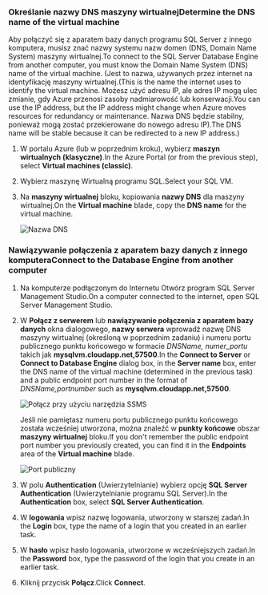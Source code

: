 ### <a name="determine-the-dns-name-of-the-virtual-machine"></a><span data-ttu-id="d1828-101">Określanie nazwy DNS maszyny wirtualnej</span><span class="sxs-lookup"><span data-stu-id="d1828-101">Determine the DNS name of the virtual machine</span></span>
<span data-ttu-id="d1828-102">Aby połączyć się z aparatem bazy danych programu SQL Server z innego komputera, musisz znać nazwy systemu nazw domen (DNS, Domain Name System) maszyny wirtualnej.</span><span class="sxs-lookup"><span data-stu-id="d1828-102">To connect to the SQL Server Database Engine from another computer, you must know the Domain Name System (DNS) name of the virtual machine.</span></span> <span data-ttu-id="d1828-103">(Jest to nazwa, używanych przez internet na identyfikację maszyny wirtualnej.</span><span class="sxs-lookup"><span data-stu-id="d1828-103">(This is the name the internet uses to identify the virtual machine.</span></span> <span data-ttu-id="d1828-104">Możesz użyć adresu IP, ale adres IP mogą ulec zmianie, gdy Azure przenosi zasoby nadmiarowość lub konserwacji.</span><span class="sxs-lookup"><span data-stu-id="d1828-104">You can use the IP address, but the IP address might change when Azure moves resources for redundancy or maintenance.</span></span> <span data-ttu-id="d1828-105">Nazwa DNS będzie stabilny, ponieważ mogą zostać przekierowane do nowego adresu IP).</span><span class="sxs-lookup"><span data-stu-id="d1828-105">The DNS name will be stable because it can be redirected to a new IP address.)</span></span>  

1. <span data-ttu-id="d1828-106">W portalu Azure (lub w poprzednim kroku), wybierz **maszyn wirtualnych (klasyczne)**.</span><span class="sxs-lookup"><span data-stu-id="d1828-106">In the Azure Portal (or from the previous step), select **Virtual machines (classic)**.</span></span>
2. <span data-ttu-id="d1828-107">Wybierz maszynę Wirtualną programu SQL.</span><span class="sxs-lookup"><span data-stu-id="d1828-107">Select your SQL VM.</span></span>
3. <span data-ttu-id="d1828-108">Na **maszyny wirtualnej** bloku, kopiowania **nazwy DNS** dla maszyny wirtualnej.</span><span class="sxs-lookup"><span data-stu-id="d1828-108">On the **Virtual machine** blade, copy the **DNS name** for the virtual machine.</span></span>
   
    ![Nazwa DNS](./media/virtual-machines-sql-server-connection-steps/sql-vm-dns-name.png)

### <a name="connect-to-the-database-engine-from-another-computer"></a><span data-ttu-id="d1828-110">Nawiązywanie połączenia z aparatem bazy danych z innego komputera</span><span class="sxs-lookup"><span data-stu-id="d1828-110">Connect to the Database Engine from another computer</span></span>
1. <span data-ttu-id="d1828-111">Na komputerze podłączonym do Internetu Otwórz program SQL Server Management Studio.</span><span class="sxs-lookup"><span data-stu-id="d1828-111">On a computer connected to the internet, open SQL Server Management Studio.</span></span>
2. <span data-ttu-id="d1828-112">W **Połącz z serwerem** lub **nawiązywanie połączenia z aparatem bazy danych** okna dialogowego, **nazwy serwera** wprowadź nazwę DNS maszyny wirtualnej (określoną w poprzednim zadaniu) i numeru portu publicznego punktu końcowego w formacie *DNSName, numer_portu* takich jak **mysqlvm.cloudapp.net,57500**.</span><span class="sxs-lookup"><span data-stu-id="d1828-112">In the **Connect to Server** or **Connect to Database Engine** dialog box, in the **Server name** box, enter the DNS name of the virtual machine (determined in the previous task) and a public endpoint port number in the format of *DNSName,portnumber* such as **mysqlvm.cloudapp.net,57500**.</span></span>
   
    ![Połącz przy użyciu narzędzia SSMS](./media/virtual-machines-sql-server-connection-steps/33Connect-SSMS.png)
   
    <span data-ttu-id="d1828-114">Jeśli nie pamiętasz numeru portu publicznego punktu końcowego została wcześniej utworzona, można znaleźć w **punkty końcowe** obszar **maszyny wirtualnej** bloku.</span><span class="sxs-lookup"><span data-stu-id="d1828-114">If you don't remember the public endpoint port number you previously created, you can find it in the **Endpoints** area of the **Virtual machine** blade.</span></span>
   
    ![Port publiczny](./media/virtual-machines-sql-server-connection-steps/sql-vm-port-number.png)
3. <span data-ttu-id="d1828-116">W polu **Authentication** (Uwierzytelnianie) wybierz opcję **SQL Server Authentication** (Uwierzytelnianie programu SQL Server).</span><span class="sxs-lookup"><span data-stu-id="d1828-116">In the **Authentication** box, select **SQL Server Authentication**.</span></span>
4. <span data-ttu-id="d1828-117">W **logowania** wpisz nazwę logowania, utworzony w starszej zadań.</span><span class="sxs-lookup"><span data-stu-id="d1828-117">In the **Login** box, type the name of a login that you created in an earlier task.</span></span>
5. <span data-ttu-id="d1828-118">W **hasło** wpisz hasło logowania, utworzone w wcześniejszych zadań.</span><span class="sxs-lookup"><span data-stu-id="d1828-118">In the **Password** box, type the password of the login that you create in an earlier task.</span></span>
6. <span data-ttu-id="d1828-119">Kliknij przycisk **Połącz**.</span><span class="sxs-lookup"><span data-stu-id="d1828-119">Click **Connect**.</span></span>

